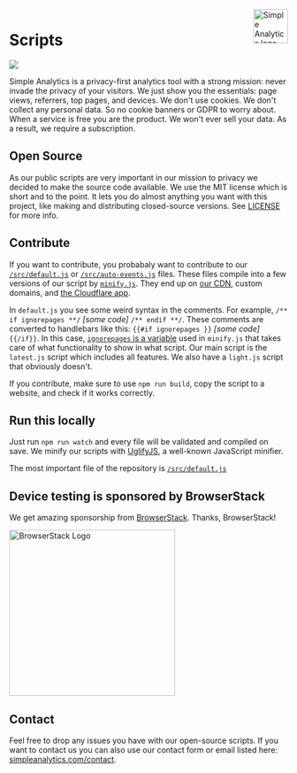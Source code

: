 <a href="https://simpleanalytics.com/?ref=github.com/simpleanalytics/scripts">
  <img src="https://assets.simpleanalytics.com/images/logos/logo-github-readme.png" alt="Simple Analytics logo" align="right" height="62" />
</a>

# Scripts

<p><a href="https://github.com/simpleanalytics/scripts/actions">
  <img src="https://github.com/simpleanalytics/scripts/workflows/SA%20Public%20Scripts%20CI/badge.svg">
</a></p>

Simple Analytics is a privacy-first analytics tool with a strong mission: never invade the privacy of your visitors. We just show you the essentials: page views, referrers, top pages, and devices. We don't use cookies. We don't collect any personal data. So no cookie banners or GDPR to worry about. When a service is free you are the product. We won't ever sell your data. As a result, we require a subscription.

## Open Source

As our public scripts are very important in our mission to privacy we decided to make the source code available. We use the MIT license which is short and to the point. It lets you do almost anything you want with this project, like making and distributing closed-source versions. See [LICENSE](LICENSE) for more info.

## Contribute

If you want to contribute, you probabaly want to contribute to our [`/src/default.js`](src/default.js) or [`/src/auto-events.js`](src/auto-events.js) files. These files compile into a few versions of our script by [`minify.js`](minify.js). They end up on [our CDN](https://scripts.simpleanalyticscdn.com/latest.js), custom domains, and [the Cloudflare app](https://www.cloudflare.com/apps/simpleanalytics).

In `default.js` you see some weird syntax in the comments. For example, `/** if ignorepages **/` _\[some code\]_ `/** endif **/`. These comments are converted to handlebars like this: `{{#if ignorepages }}` _\[some code\]_ `{{/if}}`. In this case, [`ignorepages` is a variable](https://github.com/simpleanalytics/scripts/blob/3874b44ce5f1b0b8a7d50fb512fdcf5285a0138f/minify.js#L66) used in `minify.js` that takes care of what functionality to show in what script. Our main script is the `latest.js` script which includes all features. We also have a `light.js` script that obviously doesn't.

If you contribute, make sure to use `npm run build`, copy the script to a website, and check if it works correctly.

## Run this locally

Just run `npm run watch` and every file will be validated and compiled on save. We minify our scripts with [UglifyJS](http://lisperator.net/uglifyjs/), a well-known JavaScript minifier.

The most important file of the repository is [`/src/default.js`](src/default.js)

## Device testing is sponsored by BrowserStack

We get amazing sponsorship from [BrowserStack](https://www.browserstack.com/). Thanks, BrowserStack!

<img src="https://mijnimpact-adriaan-io.s3.amazonaws.com/1581763646555-browserstack-logo.png" width="300px" alt="BrowserStack Logo" />

## Contact

Feel free to drop any issues you have with our open-source scripts. If you want to contact us you can also use our contact form or email listed here: [simpleanalytics.com/contact](https://simpleanalytics.com/contact).
